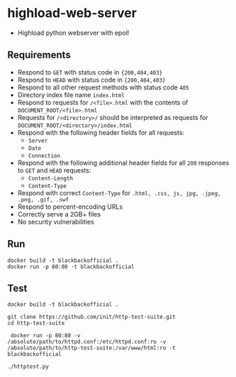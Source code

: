 # highload-web-server

* Highload python webserver with epoll

## Requirements ##

* Respond to `GET` with status code in `{200,404,403}`
* Respond to `HEAD` with status code in `{200,404,403}`
* Respond to all other request methods with status code `405`
* Directory index file name `index.html`
* Respond to requests for `/<file>.html` with the contents of `DOCUMENT_ROOT/<file>.html`
* Requests for `/<directory>/` should be interpreted as requests for `DOCUMENT_ROOT/<directory>/index.html`
* Respond with the following header fields for all requests:
  * `Server`
  * `Date`
  * `Connection`
* Respond with the following additional header fields for all `200` responses to `GET` and `HEAD` requests:
  * `Content-Length`
  * `Content-Type`
* Respond with correct `Content-Type` for `.html, .css, js, jpg, .jpeg, .png, .gif, .swf`
* Respond to percent-encoding URLs
* Correctly serve a 2GB+ files
* No security vulnerabilities

## Run
```
docker build -t blackbackofficial .
docker run -p 80:80 -t blackbackofficial
```

## Test
```
docker build -t blackbackofficial .

git clone https://github.com/init/http-test-suite.git
cd http-test-suite

 docker run -p 80:80 -v /absolute/path/to/httpd.conf:/etc/httpd.conf:ro -v /absolute/path/to/http-test-suite:/var/www/html:ro -t blackbackofficial

./httptest.py
```